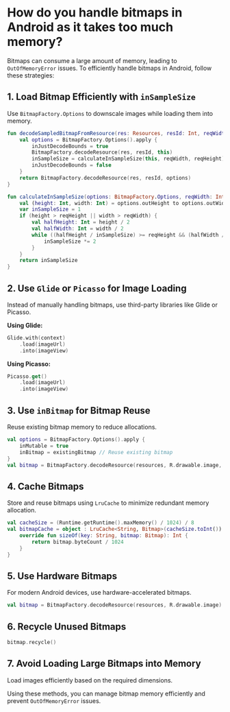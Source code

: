 # How do you handle bitmaps in Android as it takes too much memory?

Bitmaps can consume a large amount of memory, leading to `OutOfMemoryError` issues. To efficiently handle bitmaps in Android, follow these strategies:

## 1. Load Bitmap Efficiently with `inSampleSize`
Use `BitmapFactory.Options` to downscale images while loading them into memory.

```kotlin
fun decodeSampledBitmapFromResource(res: Resources, resId: Int, reqWidth: Int, reqHeight: Int): Bitmap {
    val options = BitmapFactory.Options().apply {
        inJustDecodeBounds = true
        BitmapFactory.decodeResource(res, resId, this)
        inSampleSize = calculateInSampleSize(this, reqWidth, reqHeight)
        inJustDecodeBounds = false
    }
    return BitmapFactory.decodeResource(res, resId, options)
}

fun calculateInSampleSize(options: BitmapFactory.Options, reqWidth: Int, reqHeight: Int): Int {
    val (height: Int, width: Int) = options.outHeight to options.outWidth
    var inSampleSize = 1
    if (height > reqHeight || width > reqWidth) {
        val halfHeight: Int = height / 2
        val halfWidth: Int = width / 2
        while ((halfHeight / inSampleSize) >= reqHeight && (halfWidth / inSampleSize) >= reqWidth) {
            inSampleSize *= 2
        }
    }
    return inSampleSize
}
```

## 2. Use `Glide` or `Picasso` for Image Loading
Instead of manually handling bitmaps, use third-party libraries like Glide or Picasso.

**Using Glide:**
```kotlin
Glide.with(context)
    .load(imageUrl)
    .into(imageView)
```

**Using Picasso:**
```kotlin
Picasso.get()
    .load(imageUrl)
    .into(imageView)
```

## 3. Use `inBitmap` for Bitmap Reuse
Reuse existing bitmap memory to reduce allocations.

```kotlin
val options = BitmapFactory.Options().apply {
    inMutable = true
    inBitmap = existingBitmap // Reuse existing bitmap
}
val bitmap = BitmapFactory.decodeResource(resources, R.drawable.image, options)
```

## 4. Cache Bitmaps
Store and reuse bitmaps using `LruCache` to minimize redundant memory allocation.

```kotlin
val cacheSize = (Runtime.getRuntime().maxMemory() / 1024) / 8
val bitmapCache = object : LruCache<String, Bitmap>(cacheSize.toInt()) {
    override fun sizeOf(key: String, bitmap: Bitmap): Int {
        return bitmap.byteCount / 1024
    }
}
```

## 5. Use Hardware Bitmaps
For modern Android devices, use hardware-accelerated bitmaps.

```kotlin
val bitmap = BitmapFactory.decodeResource(resources, R.drawable.image).copy(Bitmap.Config.HARDWARE, false)
```

## 6. Recycle Unused Bitmaps
```kotlin
bitmap.recycle()
```

## 7. Avoid Loading Large Bitmaps into Memory
Load images efficiently based on the required dimensions.

Using these methods, you can manage bitmap memory efficiently and prevent `OutOfMemoryError` issues.
